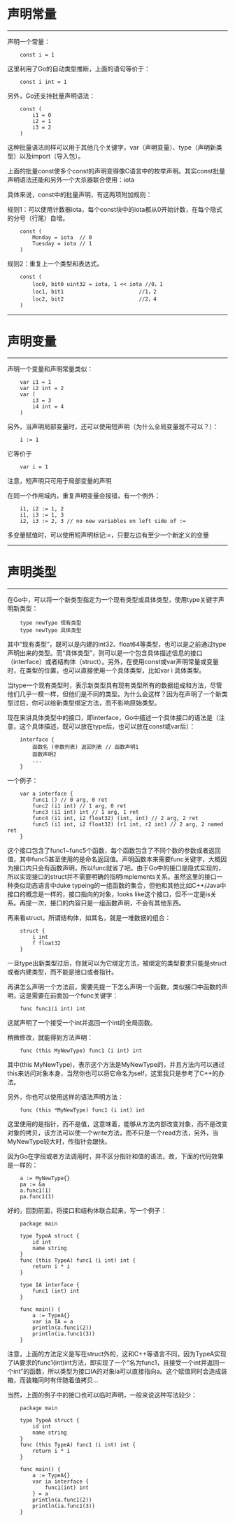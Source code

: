# 声明常量
***
声明一个常量：
    
        const i = 1
    
这里利用了Go的自动类型推断，上面的语句等价于：

        const i int = 1
        
另外，Go还支持批量声明语法：

        const (
            i1 = 0
            i2 = 1
            i3 = 2
        )
        
这种批量语法同样可以用于其他几个关键字，var（声明变量）、type（声明新类型）以及import（导入包）。

上面的批量const使多个const的声明变得像C语言中的枚举声明。其实const批量声明语法还能和另外一个大杀器联合使用：iota

具体来说，const中的批量声明，有这两项附加规则：

规则1：可以使用计数器iota，每个const块中的iota都从0开始计数，在每个隐式的分号（行尾）自增。

        const (
            Monday = iota  // 0
            Tuesday = iota // 1
        )

规则2：重复上一个类型和表达式。
        
        const (
            loc0, bit0 uint32 = iota, 1 << iota //0，1
            loc1, bit1                        //1，2
            loc2, bit2                        //2，4
        )
***
# 声明变量
***
声明一个变量和声明常量类似：

        var i1 = 1
        var i2 int = 2
        var (
            i3 = 3
            i4 int = 4
        )
        
另外，当声明局部变量时，还可以使用短声明（为什么全局变量就不可以？）：

        i := 1

它等价于

        var i = 1
        
注意，短声明只可用于局部变量的声明

在同一个作用域内，重复声明变量会报错，有一个例外：

        i1, i2 := 1, 2
        i1, i3 := 1, 3
        i2, i3 := 2, 3 // no new variables on left side of :=

多变量赋值时，可以使用短声明标记:=，只要左边有至少一个新定义的变量
***
# 声明类型
***
在Go中，可以将一个新类型指定为一个现有类型或具体类型，使用type关键字声明新类型：

        type newType 现有类型
        type newType 具体类型
        
其中“现有类型”，既可以是内建的int32、float64等类型，也可以是之前通过type声明出来的类型。而“具体类型”，则可以是一个包含具体描述信息的接口（interface）或者结构体（struct）。另外，在使用const或var声明常量或变量时，在类型的位置，也可以直接使用一个具体类型，比如var i 具体类型。

当type一个现有类型时，表示新类型具有现有类型所有的数据组成和方法，尽管他们几乎一模一样，但他们是不同的类型。为什么会这样？因为在声明了一个新类型过后，你可以给新类型绑定方法，而不影响原始类型。

现在来讲具体类型中的接口，即interface，Go中描述一个具体接口的语法是（注意，这个具体描述，既可以放在type后，也可以放在const或var后）：

        interface {
            函数名 (参数列表) 返回列表 // 函数声明1
            函数声明2 
            ...
        }
        
一个例子：

        var a interface {
            func1 () // 0 arg, 0 ret
            func2 (i1 int) // 1 arg, 0 ret
            func3 (i1 int) int // 1 arg, 1 ret
            func4 (i1 int, i2 float32) (int, int) // 2 arg, 2 ret
            func5 (i1 int, i2 float32) (r1 int, r2 int) // 2 arg, 2 named ret
        }

这个接口包含了func1~func5个函数，每个函数包含了不同个数的参数或者返回值，其中func5甚至使用的是命名返回值。声明函数本来需要func关键字，大概因为接口内只会有函数声明，所以func就省了吧。由于Go中的接口是隐式实现的，所以实现接口的struct并不需要明确的指明implements关系。虽然这里的接口一种类似动态语言中duke typeing的一组函数的集合，但他和其他比如C++/Java中接口的概念是一样的，接口指向的对象，looks like这个接口，但不一定是is关系。再提一次，接口的内容只是一组函数声明，不会有其他东西。

再来看struct，所谓结构体，如其名，就是一堆数据的组合：

        struct {
            i int
            f float32
        }

一旦type出新类型过后，你就可以为它绑定方法，被绑定的类型要求只能是struct或者内建类型，而不能是接口或者指针。

再讲怎么声明一个方法前，需要先提一下怎么声明一个函数，类似接口中函数的声明，这是需要在前面加一个func关键字：

        func func1(i int) int
        
这就声明了一个接受一个int并返回一个int的全局函数。

稍微修改，就能得到方法声明：

        func (this MyNewType) func1 (i int) int

其中(this MyNewType)，表示这个方法是MyNewType的，并且方法内可以通过this来访问对象本身，当然你也可以将它命名为self，这里我只是参考了C++的办法。

另外，你也可以使用这样的语法声明方法：

        func (this *MyNewType) func1 (i int) int

这里使用的是指针，而不是值，这意味着，能够从方法内部改变对象，而不是改变对象的拷贝，该方法可以使一个write方法，而不只是一个read方法，另外，当MyNewType较大时，传指针会跟快。

因为Go在字段或者方法调用时，并不区分指针和值的语法，故，下面的代码效果是一样的：

        a := MyNewType{}
        pa := &a
        a.func1(1)
        pa.func1(1)
        
好的，回到前面，将接口和结构体联合起来，写一个例子：

        package main

        type TypeA struct {
            id int
            name string
        }
        func (this TypeA) func1 (i int) int {
            return i * i
        }
        
        type IA interface {
            func1 (int) int
        }
        
        func main() {
            a := TypeA{}
            var ia IA = a
            println(a.func1(2))
            println(ia.func1(3))
        }
        
注意，上面的方法定义是写在struct外的，这和C++等语言不同，因为TypeA实现了IA要求的func1(int)int方法，即实现了一个“名为func1，且接受一个int并返回一个int”的函数，所以类型为接口IA的对象ia可以直接指向a。这个赋值同时会造成装箱，而装箱同时有伴随着值拷贝...

当然，上面的例子中的接口也可以临时声明，一般来说这种写法较少：

        package main
        
        type TypeA struct {
            id int
            name string
        }
        func (this TypeA) func1 (i int) int {
            return i * i
        }
        
        func main() {
            a := TypeA{}
            var ia interface {
                func1(int) int
            } = a
            println(a.func1(2))
            println(ia.func1(3))
        }
